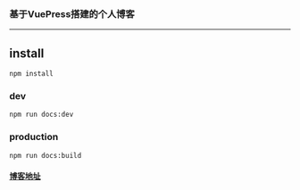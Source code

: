 ### 基于VuePress搭建的个人博客
---
## install
```
npm install
```

### dev
```
npm run docs:dev
```

### production
```
npm run docs:build
```

#### [博客地址](https://jvliuyi.xyz)

